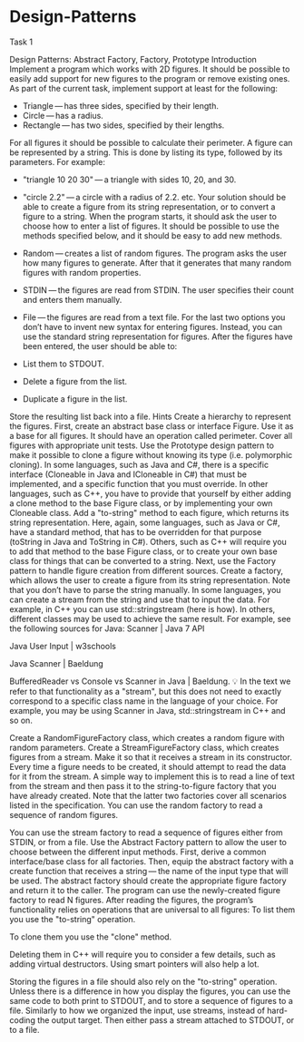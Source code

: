 # Design-Patterns
Task 1

Design Patterns: Abstract Factory, Factory, Prototype
Introduction
Implement a program which works with 2D figures. It should be possible to easily add support for new figures to the program or remove existing ones. As part of the current task, implement support at least for the following:
* Triangle — has three sides, specified by their length.
* Circle — has a radius.
* Rectangle — has two sides, specified by their lengths.

For all figures it should be possible to calculate their perimeter.
A figure can be represented by a string. This is done by listing its type, followed by its parameters. For example:
* "triangle 10 20 30" — a triangle with sides 10, 20, and 30.
* "circle 2.2" — a circle with a radius of 2.2.
etc.
Your solution should be able to create a figure from its string representation, or to convert a figure to a string.
When the program starts, it should ask the user to choose how to enter a list of figures. It should be possible to use the methods specified below, and it should be easy to add new methods.

* Random — creates a list of random figures. The program asks the user how many figures to generate. After that it generates that many random figures with random properties.
* STDIN — the figures are read from STDIN. The user specifies their count and enters them manually.
* File — the figures are read from a text file.
For the last two options you don’t have to invent new syntax for entering figures. Instead, you can use the standard string representation for figures.
After the figures have been entered, the user should be able to:
* List them to STDOUT.
* Delete a figure from the list.
* Duplicate a figure in the list.


Store the resulting list back into a file.
Hints
Create a hierarchy to represent the figures. First, create an abstract base class or interface Figure. Use it as a base for all figures. It should have an operation called perimeter. Cover all figures with appropriate unit tests.
Use the Prototype design pattern to make it possible to clone a figure without knowing its type (i.e. polymorphic cloning). In some languages, such as Java and C#, there is a specific interface (Cloneable in Java and ICloneable in C#) that must be implemented, and a specific function that you must override. In other languages, such as C++, you have to provide that yourself by either adding a clone method to the base Figure class, or by implementing your own Cloneable class.
Add a "to-string" method to each figure, which returns its string representation. Here, again, some languages, such as Java or C#, have a standard method, that has to be overridden for that purpose (toString in Java and ToString in C#). Others, such as C++ will require you to add that method to the base Figure class, or to create your own base class for things that can be converted to a string.
Next, use the Factory pattern to handle figure creation from different sources.
Create a factory, which allows the user to create a figure from its string representation. Note that you don’t have to parse the string manually. In some languages, you can create a stream from the string and use that to input the data. For example, in C++ you can use std::stringstream (here is how). In others, different classes may be used to achieve the same result. For example, see the following sources for Java:
Scanner | Java 7 API


Java User Input | w3schools


Java Scanner | Baeldung


BufferedReader vs Console vs Scanner in Java | Baeldung.
💡
In the text we refer to that functionality as a "stream", but this does not need to exactly correspond to a specific class name in the language of your choice. For example, you may be using Scanner in Java, std::stringstream in C++ and so on.

Create a RandomFigureFactory class, which creates a random figure with random parameters.
Create a StreamFigureFactory class, which creates figures from a stream. Make it so that it receives a stream in its constructor. Every time a figure needs to be created, it should attempt to read the data for it from the stream. A simple way to implement this is to read a line of text from the stream and then pass it to the string-to-figure factory that you have already created.
Note that the latter two factories cover all scenarios listed in the specification.
You can use the random factory to read a sequence of random figures.


You can use the stream factory to read a sequence of figures either from STDIN, or from a file.
Use the Abstract Factory pattern to allow the user to choose between the different input methods. First, derive a common interface/base class for all factories. Then, equip the abstract factory with a create function that receives a string — the name of the input type that will be used. The abstract factory should create the appropriate figure factory and return it to the caller.
The program can use the newly-created figure factory to read N figures.
After reading the figures, the program’s functionality relies on operations that are universal to all figures:
To list them you use the "to-string" operation.


To clone them you use the "clone" method.


Deleting them in C++ will require you to consider a few details, such as adding virtual destructors. Using smart pointers will also help a lot.


Storing the figures in a file should also rely on the "to-string" operation.
Unless there is a difference in how you display the figures, you can use the same code to both print to STDOUT, and to store a sequence of figures to a file. Similarly to how we organized the input, use streams, instead of hard-coding the output target. Then either pass a stream attached to STDOUT, or to a file.
